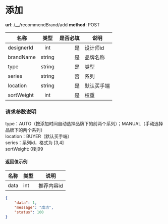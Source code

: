 添加
====


**url**: /__/recommendBrand/add
**method**: POST

| 名称           | 类型         | 是否必填   | 说明                             |
| -------------- | :----:       | ---------: | ---                               |
| designerId     | int          | 是         | 设计师id                        |
| brandName      | string       | 是         | 品牌名称                         |
| type           | string       | 是         | 类型                         |
| series         | string       | 否         | 系列                             |
| location       | string       | 是         | 默认买手端                       |
| sortWeight     | int          | 是         | 权重                       |

### 请求参数说明
type：AUTO（按添加时间自动选择品牌下的前两个系列）；MANUAL（手动选择品牌下的两个系列）  
location：BUYER（默认买手端）  
series：系列id，格式为  [3,4]  
sortWeight: 0到99    


#### 返回值示例

| 名称 | 类型 |     说明     |
|------|------|--------------|
| data | int  | 推荐内容id |

```json
{
    "data": 1,
    "message": "成功",
    "status": 100
}
```